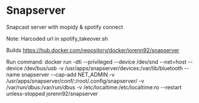 # Snapserver
Snapcast server with mopidy &amp; spotify connect

Note: Harcoded url in spotify_takeover.sh

Builds https://hub.docker.com/repository/docker/jorenn92/snapserver

Run command: docker run -dti --privileged --device /dev/snd --net=host --device /dev/bus/usb -v /usr/apps/snapserver/devices:/var/lib/bluetooth --name snapserver --cap-add NET_ADMIN -v /usr/apps/snapserver/conf/:/root/.config/snapserver/ -v /var/run/dbus:/var/run/dbus -v /etc/localtime:/etc/localtime:ro --restart unless-stopped jorenn92/snapserver
